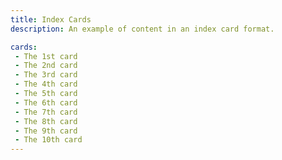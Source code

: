 ```yaml
---
title: Index Cards
description: An example of content in an index card format.

cards:
 - The 1st card
 - The 2nd card
 - The 3rd card
 - The 4th card
 - The 5th card
 - The 6th card
 - The 7th card
 - The 8th card
 - The 9th card
 - The 10th card
---
```

